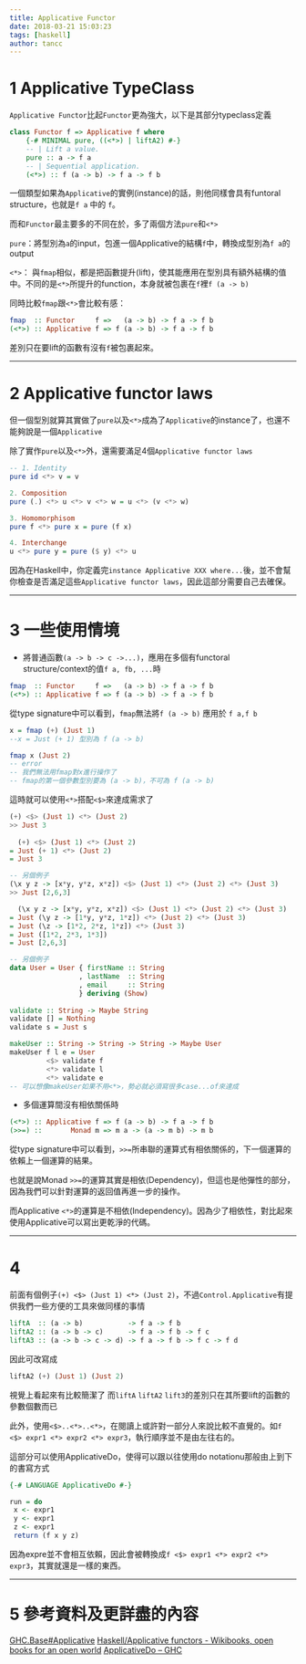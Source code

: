 ```yaml
---
title: Applicative Functor
date: 2018-03-21 15:03:23
tags: [haskell]
author: tancc
---
```


# 1 Applicative TypeClass

`Applicative Functor`比起`Functor`更為強大，以下是其部分typeclass定義
```haskell
class Functor f => Applicative f where
    {-# MINIMAL pure, ((<*>) | liftA2) #-}
    -- | Lift a value.
    pure :: a -> f a
    -- | Sequential application.
    (<*>) :: f (a -> b) -> f a -> f b
```

一個類型如果為`Applicative`的實例(instance)的話，則他同樣會具有funtoral structure，也就是`f a` 中的 `f`。

而和`Functor`最主要多的不同在於，多了兩個方法`pure`和`<*>`

`pure`：將型別為`a`的input，包進一個Applicative的結構`f`中，轉換成型別為`f a`的output

`<*>`： 與`fmap`相似，都是把函數提升(lift)，使其能應用在型別具有額外結構的值中。不同的是`<*>`所提升的function，本身就被包裹在`f`裡`f (a -> b)`

同時比較`fmap`跟`<*>`會比較有感：
```haskell
fmap  :: Functor     f =>   (a -> b) -> f a -> f b
(<*>) :: Applicative f => f (a -> b) -> f a -> f b
```
差別只在要lift的函數有沒有`f`被包裹起來。

---

# 2 Applicative functor laws

但一個型別就算其實做了`pure`以及`<*>`成為了`Applicative`的instance了，也還不能夠說是一個`Applicative`

除了實作`pure`以及`<*>`外，還需要滿足4個`Applicative functor laws`
```haskell
-- 1. Identity
pure id <*> v = v 

2. Composition
pure (.) <*> u <*> v <*> w = u <*> (v <*> w)

3. Homomorphisom
pure f <*> pure x = pure (f x)

4. Interchange
u <*> pure y = pure ($ y) <*> u
```

因為在Haskell中，你定義完`instance Applicative XXX where...`後，並不會幫你檢查是否滿足這些`Applicative functor laws`，因此這部分需要自己去確保。

---

# 3 一些使用情境

- 將普通函數`(a -> b -> c ->...)`，應用在多個有functoral structure/context的值`f a, fb, ...`時

```haskell
fmap  :: Functor     f =>   (a -> b) -> f a -> f b
(<*>) :: Applicative f => f (a -> b) -> f a -> f b
```
從type signature中可以看到，`fmap`無法將`f (a -> b)` 應用於 `f a,f b`
```haskell
x = fmap (+) (Just 1)
--x = Just (+ 1) 型別為 f (a -> b)

fmap x (Just 2)
-- error
-- 我們無法用fmap對x進行操作了
-- fmap的第一個參數型別要為 (a -> b)，不可為 f (a -> b)
```
這時就可以使用`<*>`搭配`<$>`來達成需求了
```haskell
(+) <$> (Just 1) <*> (Just 2)
>> Just 3
  
  (+) <$> (Just 1) <*> (Just 2)
= Just (+ 1) <*> (Just 2)
= Just 3

-- 另個例子
(\x y z -> [x*y, y*z, x*z]) <$> (Just 1) <*> (Just 2) <*> (Just 3)
>> Just [2,6,3]

  (\x y z -> [x*y, y*z, x*z]) <$> (Just 1) <*> (Just 2) <*> (Just 3)
= Just (\y z -> [1*y, y*z, 1*z]) <*> (Just 2) <*> (Just 3)
= Just (\z -> [1*2, 2*z, 1*z]) <*> (Just 3)
= Just ([1*2, 2*3, 1*3])
= Just [2,6,3]

-- 另個例子
data User = User { firstName :: String
                 , lastName  :: String
                 , email     :: String
                 } deriving (Show)
  
validate :: String -> Maybe String
validate [] = Nothing
validate s = Just s

makeUser :: String -> String -> String -> Maybe User
makeUser f l e = User
         <$> validate f
         <*> validate l
         <*> validate e
-- 可以想像makeUser如果不用<*>，勢必就必須寫很多case...of來達成

```

- 多個運算間沒有相依關係時
```haskell
(<*>) :: Applicative f => f (a -> b) -> f a -> f b
(>>=) ::       Monad m => m a -> (a -> m b) -> m b
```
從type signature中可以看到，`>>=`所串聯的運算式有相依關係的，下一個運算的依賴上一個運算的結果。

也就是說Monad `>>=`的運算其實是相依(Dependency)，但這也是他彈性的部分，因為我們可以針對運算的返回值再進一步的操作。

而Applicative `<*>`的運算是不相依(Independency)。因為少了相依性，對比起來使用Applicative可以寫出更乾淨的代碼。


---

# 4 
前面有個例子`(+) <$> (Just 1) <*> (Just 2)`，不過`Control.Applicative`有提供我們一些方便的工具來做同樣的事情
```haskell
liftA  :: (a -> b)           -> f a -> f b
liftA2 :: (a -> b -> c)      -> f a -> f b -> f c
liftA3 :: (a -> b -> c -> d) -> f a -> f b -> f c -> f d
```
因此可改寫成
```haskell
liftA2 (+) (Just 1) (Just 2)
```
視覺上看起來有比較簡潔了
而`liftA` `liftA2` `lift3`的差別只在其所要lift的函數的參數個數而已


此外，使用`<$>..<*>..<*>`，在閱讀上或許對一部分人來說比較不直覺的。如`f <$> expr1 <*> expr2 <*> expr3`，執行順序並不是由左往右的。

這部分可以使用ApplicativeDo，使得可以跟以往使用do notationu那般由上到下的書寫方式
```haskell
{-# LANGUAGE ApplicativeDo #-}

run = do
 x <- expr1
 y <- expr1
 z <- expr1
 return (f x y z)
```
因為expre並不會相互依賴，因此會被轉換成`f <$> expr1 <*> expr2 <*> expr3`，其實就還是一樣的東西。

---

# 5 參考資料及更詳盡的內容

[GHC.Base#Applicative](https://hackage.haskell.org/package/base-4.11.0.0/docs/src/GHC.Base.html#Applicative)
[Haskell/Applicative functors - Wikibooks, open books for an open world](https://en.wikibooks.org/wiki/Haskell/Applicative_functors)
[ApplicativeDo – GHC](https://ghc.haskell.org/trac/ghc/wiki/ApplicativeDo)
